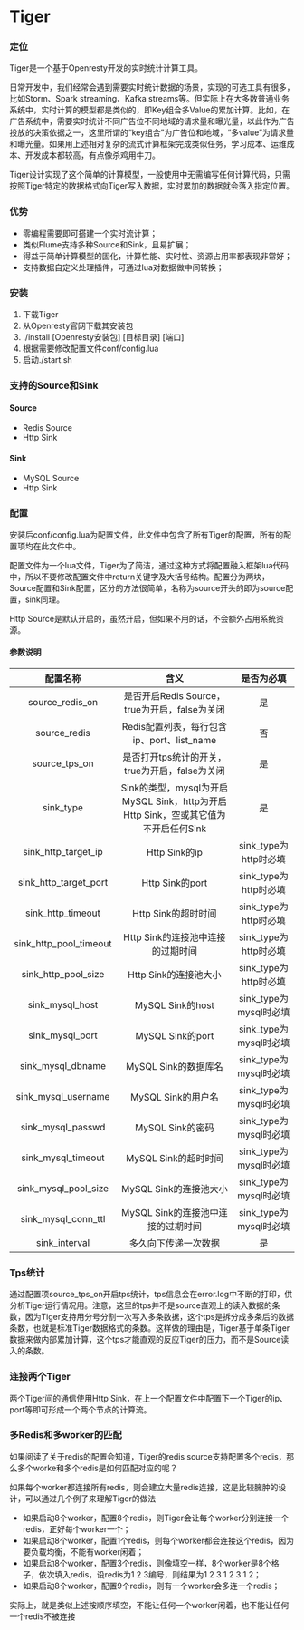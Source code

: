 # Tiger

### 定位

Tiger是一个基于Openresty开发的实时统计计算工具。

日常开发中，我们经常会遇到需要实时统计数据的场景，实现的可选工具有很多，比如Storm、Spark streaming、Kafka streams等。但实际上在大多数普通业务系统中，实时计算的模型都是类似的，即Key组合多Value的累加计算。比如，在广告系统中，需要实时统计不同广告位不同地域的请求量和曝光量，以此作为广告投放的决策依据之一，这里所谓的“key组合”为广告位和地域，“多value”为请求量和曝光量。如果用上述相对复杂的流式计算框架完成类似任务，学习成本、运维成本、开发成本都较高，有点像杀鸡用牛刀。

Tiger设计实现了这个简单的计算模型，一般使用中无需编写任何计算代码，只需按照Tiger特定的数据格式向Tiger写入数据，实时累加的数据就会落入指定位置。

### 优势

* 零编程需要即可搭建一个实时流计算；
* 类似Flume支持多种Source和Sink，且易扩展；
* 得益于简单计算模型的固化，计算性能、实时性、资源占用率都表现非常好；
* 支持数据自定义处理插件，可通过lua对数据做中间转换；

### 安装

1. 下载Tiger
2. 从Openresty官网下载其安装包
3. ./install [Openresty安装包] [目标目录] [端口]
4. 根据需要修改配置文件conf/config.lua
5. 启动./start.sh

### 支持的Source和Sink

#### Source

* Redis Source
* Http Sink

#### Sink

* MySQL Source
* Http Sink

### 配置

安装后conf/config.lua为配置文件，此文件中包含了所有Tiger的配置，所有的配置项均在此文件中。

配置文件为一个lua文件，Tiger为了简洁，通过这种方式将配置融入框架lua代码中，所以不要修改配置文件中return关键字及大括号结构。配置分为两块，Source配置和Sink配置，区分的方法很简单，名称为source开头的即为source配置，sink同理。

Http Source是默认开启的，虽然开启，但如果不用的话，不会额外占用系统资源。

#### 参数说明

|配置名称|含义|是否为必填|
|:-:|:-:|:-:|
|source_redis_on|是否开启Redis Source，true为开启，false为关闭|是|
|source_redis|Redis配置列表，每行包含ip、port、list_name|否|
|source_tps_on|是否打开tps统计的开关，true为开启，false为关闭|是|
|sink_type|Sink的类型，mysql为开启MySQL Sink，http为开启Http Sink，空或其它值为不开启任何Sink|是|
|sink_http_target_ip|Http Sink的ip|sink_type为http时必填|
|sink_http_target_port|Http Sink的port|sink_type为http时必填|
|sink_http_timeout|Http Sink的超时时间|sink_type为http时必填|
|sink_http_pool_timeout|Http Sink的连接池中连接的过期时间|sink_type为http时必填|
|sink_http_pool_size|Http Sink的连接池大小|sink_type为http时必填|
|sink_mysql_host|MySQL Sink的host|sink_type为mysql时必填|
|sink_mysql_port|MySQL Sink的port|sink_type为mysql时必填|
|sink_mysql_dbname|MySQL Sink的数据库名|sink_type为mysql时必填|
|sink_mysql_username|MySQL Sink的用户名|sink_type为mysql时必填|
|sink_mysql_passwd|MySQL Sink的密码|sink_type为mysql时必填|
|sink_mysql_timeout|MySQL Sink的超时时间|sink_type为mysql时必填|
|sink_mysql_pool_size|MySQL Sink的连接池大小|sink_type为mysql时必填|
|sink_mysql_conn_ttl|MySQL Sink的连接池中连接的过期时间|sink_type为mysql时必填|
|sink_interval|多久向下传递一次数据|是|

### Tps统计

通过配置项source_tps_on开启tps统计，tps信息会在error.log中不断的打印，供分析Tiger运行情况用。注意，这里的tps并不是source直观上的读入数据的条数，因为Tiger支持用分号分割一次写入多条数据，这个tps是拆分成多条后的数据条数，也就是标准Tiger数据格式的条数。这样做的理由是，Tiger基于单条Tiger数据来做内部累加计算，这个tps才能直观的反应Tiger的压力，而不是Source读入的条数。

### 连接两个Tiger

两个Tiger间的通信使用Http Sink，在上一个配置文件中配置下一个Tiger的ip、port等即可形成一个两个节点的计算流。


### 多Redis和多worker的匹配

如果阅读了关于redis的配置会知道，Tiger的redis source支持配置多个redis，那么多个worke和多个redis是如何匹配对应的呢？

如果每个worker都连接所有redis，则会建立大量redis连接，这是比较臃肿的设计，可以通过几个例子来理解Tiger的做法

* 如果启动8个worker，配置8个redis，则Tiger会让每个worker分别连接一个redis，正好每个worker一个；
* 如果启动8个worker，配置1个redis，则每个worker都会连接这个redis，因为要负载均衡，不能有worker闲着；
* 如果启动8个worker，配置3个redis，则像填空一样，8个worker是8个格子，依次填入redis，设redis为1 2 3编号，则结果为1 2 3 1 2 3 1 2；
* 如果启动8个worker，配置9个redis，则有一个worker会多连一个redis；

实际上，就是类似上述按顺序填空，不能让任何一个worker闲着，也不能让任何一个redis不被连接
